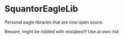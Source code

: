 SquantorEagleLib
================

Personal eagle libraries that are now open souce. 

Beware, might be riddled with mistakes!!! Use at own risk
